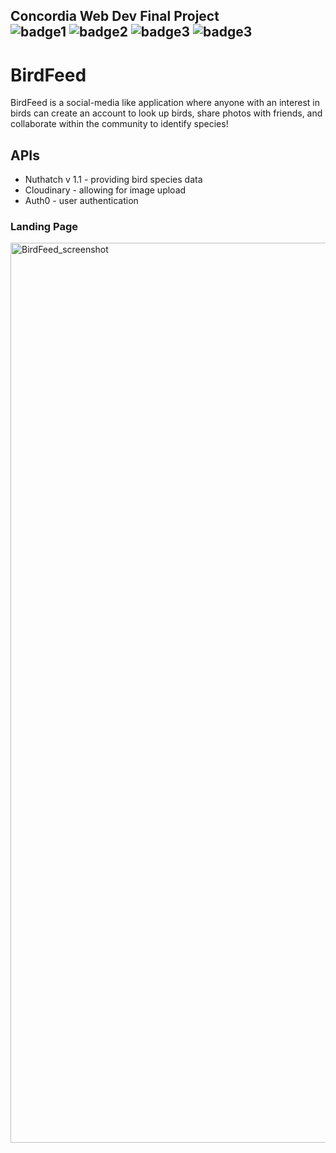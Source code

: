 ## Concordia Web Dev Final Project <br> ![badge1](https://img.shields.io/badge/Front--end-React-blue) ![badge2](https://img.shields.io/badge/Back--end-Node.js-green) ![badge3](https://img.shields.io/badge/MongoDB-important) ![badge3](https://img.shields.io/badge/Styled--Components-yellow)

# BirdFeed

<p> BirdFeed is a social-media like application where anyone with an interest in birds can create an account to look up birds, share photos with friends, and collaborate within the community to identify species! <p>
  
## APIs
  
- Nuthatch v 1.1 - providing bird species data
- Cloudinary - allowing for image upload
- Auth0 - user authentication
  
### Landing Page
  
<img width="1440" alt="BirdFeed_screenshot" src="https://user-images.githubusercontent.com/122415068/231347985-6c1b8834-7d24-4d0a-89d5-bd6d29354be5.png">
